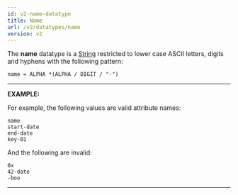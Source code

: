 ```yaml
---
id: v2-name-datatype
title: Name
url: /v2/datatypes/name
version: v2
---
```


The **name** datatype is a [String](/v2/datatypes/string) restricted to lower
case ASCII letters, digits and hyphens with the following pattern:

```abnf
name = ALPHA *(ALPHA / DIGIT / "-")
```

***
**EXAMPLE:**

For example, the following values are valid attribute names:

```
name
start-date
end-date
key-01
```

And the following are invalid:

```
0x
42-date
-boo
```
***
